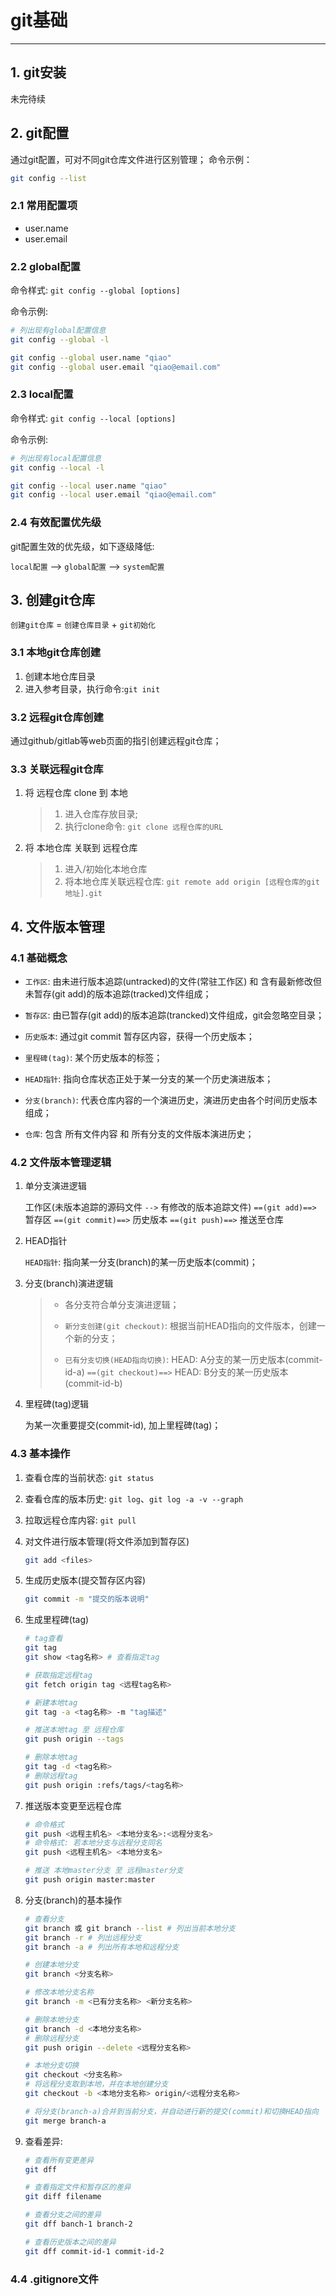 # git基础

---

## 1. git安装

未完待续

## 2. git配置

通过git配置，可对不同git仓库文件进行区别管理；
命令示例：

```bash
git config --list
```

### 2.1 常用配置项

- user.name
- user.email

### 2.2 global配置

命令样式: `git config --global [options]`

命令示例:

```bash
# 列出现有global配置信息
git config --global -l

git config --global user.name "qiao"
git config --global user.email "qiao@email.com"
```

### 2.3 local配置

命令样式: `git config --local [options]`

命令示例:

```bash
# 列出现有local配置信息
git config --local -l

git config --local user.name "qiao"
git config --local user.email "qiao@email.com"
```

### 2.4 有效配置优先级

git配置生效的优先级，如下逐级降低:

`local配置` --> `global配置` --> `system配置`

## 3. 创建git仓库

`创建git仓库` = `创建仓库目录` + `git初始化`

### 3.1 本地git仓库创建

1. 创建本地仓库目录
2. 进入参考目录，执行命令:`git init`

### 3.2 远程git仓库创建

通过github/gitlab等web页面的指引创建远程git仓库；

### 3.3 关联远程git仓库

1. 将 远程仓库 clone 到 本地

    > 1. 进入仓库存放目录;
    > 2. 执行clone命令: `git clone 远程仓库的URL`

2. 将 本地仓库 关联到 远程仓库

   > 1. 进入/初始化本地仓库
   > 2. 将本地仓库关联远程仓库: `git remote add origin [远程仓库的git地址].git`

## 4. 文件版本管理

### 4.1 基础概念

- `工作区`: 由未进行版本追踪(untracked)的文件(常驻工作区) 和 含有最新修改但未暂存(git add)的版本追踪(tracked)文件组成；

- `暂存区`: 由已暂存(git add)的版本追踪(trancked)文件组成，git会忽略空目录；

- `历史版本`: 通过git commit 暂存区内容，获得一个历史版本；

- `里程碑(tag)`: 某个历史版本的标签；

- `HEAD指针`: 指向仓库状态正处于某一分支的某一个历史演进版本；

- `分支(branch)`: 代表仓库内容的一个演进历史，演进历史由各个时间历史版本组成；

- `仓库`: 包含 所有文件内容 和 所有分支的文件版本演进历史；

### 4.2 文件版本管理逻辑

1. 单分支演进逻辑

    工作区(未版本追踪的源码文件 `-->` 有修改的版本追踪文件) `==(git add)==>` 暂存区 `==(git commit)==>` 历史版本 `==(git push)==>` 推送至仓库

2. HEAD指针

    `HEAD指针`: 指向某一分支(branch)的某一历史版本(commit)；

3. 分支(branch)演进逻辑

    > - 各分支符合单分支演进逻辑；
    >  
    > - `新分支创建(git checkout)`: 根据当前HEAD指向的文件版本，创建一个新的分支；
    >  
    > - `已有分支切换(HEAD指向切换)`: HEAD: A分支的某一历史版本(commit-id-a) `==(git checkout)==>` HEAD: B分支的某一历史版本(commit-id-b)

4. 里程碑(tag)逻辑

    为某一次重要提交(commit-id), 加上里程碑(tag)；

### 4.3 基本操作

1. 查看仓库的当前状态: `git status`
2. 查看仓库的版本历史: `git log`、`git log -a -v --graph`
3. 拉取远程仓库内容: `git pull`
4. 对文件进行版本管理(将文件添加到暂存区)

    ```bash
    git add <files>
    ```

5. 生成历史版本(提交暂存区内容)

    ```bash
    git commit -m "提交的版本说明"
    ```

6. 生成里程碑(tag)

    ```bash
    # tag查看
    git tag
    git show <tag名称> # 查看指定tag

    # 获取指定远程tag
    git fetch origin tag <远程tag名称>

    # 新建本地tag
    git tag -a <tag名称> -m "tag描述"

    # 推送本地tag 至 远程仓库
    git push origin --tags

    # 删除本地tag
    git tag -d <tag名称>
    # 删除远程tag
    git push origin :refs/tags/<tag名称>

    ```

7. 推送版本变更至远程仓库

    ```bash
    # 命令格式
    git push <远程主机名> <本地分支名>:<远程分支名>
    # 命令格式: 若本地分支与远程分支同名
    git push <远程主机名> <本地分支名>

    # 推送 本地master分支 至 远程master分支
    git push origin master:master
    ```

8. 分支(branch)的基本操作

    ```bash
    # 查看分支
    git branch 或 git branch --list # 列出当前本地分支
    git branch -r # 列出远程分支
    git branch -a # 列出所有本地和远程分支

    # 创建本地分支
    git branch <分支名称>

    # 修改本地分支名称
    git branch -m <已有分支名称> <新分支名称>

    # 删除本地分支
    git branch -d <本地分支名称>
    # 删除远程分支
    git push origin --delete <远程分支名称>

    # 本地分支切换
    git checkout <分支名称>
    # 将远程分支取到本地，并在本地创建分支
    git checkout -b <本地分支名称> origin/<远程分支名称>

    # 将分支(branch-a)合并到当前分支，并自动进行新的提交(commit)和切换HEAD指向
    git merge branch-a

    ```

9. 查看差异:

    ```bash
    # 查看所有变更差异
    git dff

    # 查看指定文件和暂存区的差异
    git diff filename

    # 查看分支之间的差异
    git dff banch-1 branch-2

    # 查看历史版本之间的差异
    git dff commit-id-1 commit-id-2
    ```

### 4.4 .gitignore文件
